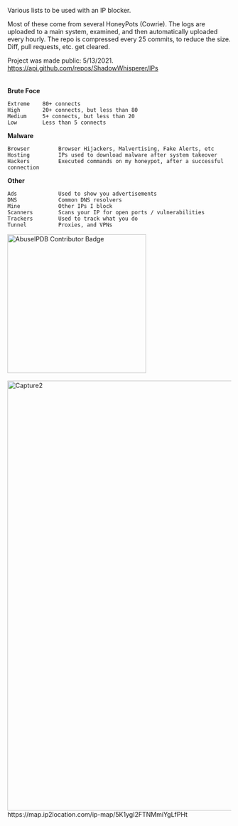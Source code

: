 Various lists to be used with an IP blocker.

Most of these come from several HoneyPots (Cowrie). The logs are uploaded to a main system, examined, and then automatically uploaded every hourly. The repo is compressed every 25 commits, to reduce the size. Diff, pull requests, etc. get cleared.

Project was made public: 5/13/2021. https://api.github.com/repos/ShadowWhisperer/IPs  
<br/>  
**Brute Foce**

    Extreme    80+ connects  
    High       20+ connects, but less than 80  
    Medium     5+ connects, but less than 20  
    Low        Less than 5 connects  


**Malware**

    Browser         Browser Hijackers, Malvertising, Fake Alerts, etc  
    Hosting         IPs used to download malware after system takeover
    Hackers         Executed commands on my honeypot, after a successful connection  


**Other**

    Ads             Used to show you advertisements
    DNS             Common DNS resolvers
    Mine            Other IPs I block
    Scanners        Scans your IP for open ports / vulnerabilities
    Trackers        Used to track what you do
    Tunnel          Proxies, and VPNs  


<a href="https://www.abuseipdb.com/user/51407" title="AbuseIPDB is an IP address blacklist for webmasters and sysadmins to report IP addresses engaging in abusive behavior on their networks">
    <img src="https://www.abuseipdb.com/contributor/51407.svg" alt="AbuseIPDB Contributor Badge" style="width: 312px;">
</a>  
<br> 
<br>  

<img width="1830" height="966" alt="Capture2" src="https://github.com/user-attachments/assets/371ecbd7-52d8-4cd3-80a5-3e90c363f46b" />
https://map.ip2location.com/ip-map/5K1ygI2FTNMmiYgLfPHt
